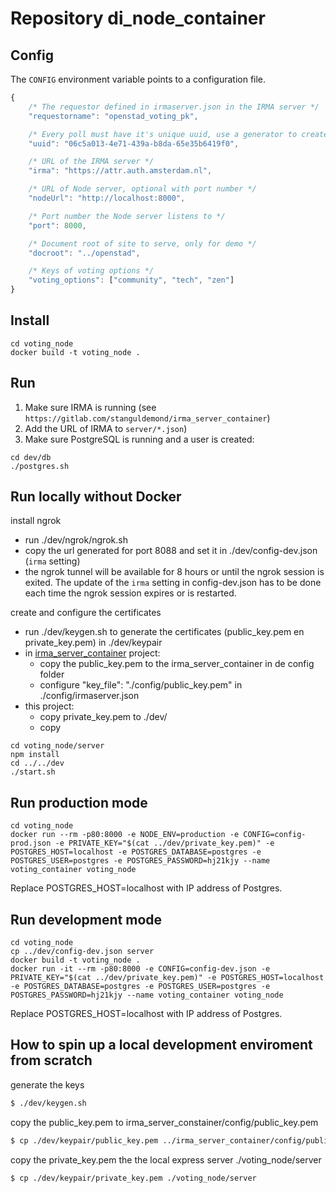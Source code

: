 # Repository di_node_container

## Config

The `CONFIG` environment variable points to a configuration file.

```javascript
{
    /* The requestor defined in irmaserver.json in the IRMA server */
    "requestorname": "openstad_voting_pk",

    /* Every poll must have it's unique uuid, use a generator to create one */
    "uuid": "06c5a013-4e71-439a-b8da-65e35b6419f0",

    /* URL of the IRMA server */
    "irma": "https://attr.auth.amsterdam.nl",

    /* URL of Node server, optional with port number */
    "nodeUrl": "http://localhost:8000",

    /* Port number the Node server listens to */
    "port": 8000,

    /* Document root of site to serve, only for demo */
    "docroot": "../openstad",

    /* Keys of voting options */
    "voting_options": ["community", "tech", "zen"]
}
```

## Install

```shell
cd voting_node
docker build -t voting_node .
```

## Run

1. Make sure IRMA is running (see `https://gitlab.com/stanguldemond/irma_server_container`)
2. Add the URL of IRMA to `server/*.json`)
3. Make sure PostgreSQL is running and a user is created:

```shell
cd dev/db
./postgres.sh
```

## Run locally without Docker

install ngrok

- run ./dev/ngrok/ngrok.sh
- copy the url generated for port 8088 and set it in ./dev/config-dev.json (`irma` setting)
- the ngrok tunnel will be available for 8 hours or until the ngrok session is exited. The update of the `irma` setting
  in config-dev.json has to be done each time the ngrok session expires or is restarted.

create and configure the certificates

- run ./dev/keygen.sh to generate the certificates (public_key.pem en private_key.pem) in ./dev/keypair
- in [irma_server_container](https://gitlab.com/stanguldemond/irma_server_container) project:
  - copy the public_key.pem to the irma_server_container in de config folder
  - configure "key_file": "./config/public_key.pem" in ./config/irmaserver.json
- this project:
  - copy private_key.pem to ./dev/
  - copy

```shell
cd voting_node/server
npm install
cd ../../dev
./start.sh
```

## Run production mode

```shell
cd voting_node
docker run --rm -p80:8000 -e NODE_ENV=production -e CONFIG=config-prod.json -e PRIVATE_KEY="$(cat ../dev/private_key.pem)" -e POSTGRES_HOST=localhost -e POSTGRES_DATABASE=postgres -e POSTGRES_USER=postgres -e POSTGRES_PASSWORD=hj21kjy --name voting_container voting_node
```

Replace POSTGRES_HOST=localhost with IP address of Postgres.

## Run development mode

```shell
cd voting_node
cp ../dev/config-dev.json server
docker build -t voting_node .
docker run -it --rm -p80:8000 -e CONFIG=config-dev.json -e PRIVATE_KEY="$(cat ../dev/private_key.pem)" -e POSTGRES_HOST=localhost -e POSTGRES_DATABASE=postgres -e POSTGRES_USER=postgres -e POSTGRES_PASSWORD=hj21kjy --name voting_container voting_node
```

Replace POSTGRES_HOST=localhost with IP address of Postgres.


## How to spin up a local development enviroment from scratch

generate the keys

```bash
$ ./dev/keygen.sh
```

copy the public_key.pem to irma_server_constainer/config/public_key.pem

```bash
$ cp ./dev/keypair/public_key.pem ../irma_server_container/config/public_key.pem
```

copy the private_key.pem the the local express server ./voting_node/server

```bash
$ cp ./dev/keypair/private_key.pem ./voting_node/server

